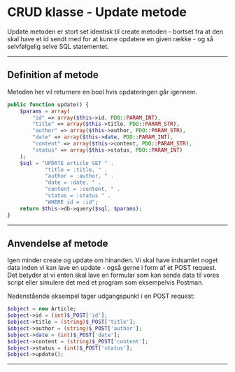 # CRUD klasse - Update metode
Update metoden er stort set identisk til create metoden - bortset fra at den skal have et id sendt med for at kunne opdatere en given række - og så selvfølgelig selve SQL statementet.
___
## Definition af metode
Metoden her vil returnere en bool hvis opdateringen går igennem.
```php
public function update() {
    $params = array(
        "id" => array($this->id, PDO::PARAM_INT),
        "title" => array($this->title, PDO::PARAM_STR),
        "author" => array($this->author, PDO::PARAM_STR),
        "date" => array($this->date, PDO::PARAM_INT),
        "content" => array($this->content, PDO::PARAM_STR),
        "status" => array($this->status, PDO::PARAM_INT)
    );
    $sql = "UPDATE article SET " . 
            "title = :title, " . 
            "author = :author, " . 
            "date = :date, " . 
            "content = :content, " . 
            "status = :status " . 
            "WHERE id = :id";
    return $this->db->query($sql, $params);
}
```
___
## Anvendelse af metode
Igen minder create og update om hinanden. Vi skal have indsamlet noget data inden vi kan lave en update - også gerne i form af et POST request. Det betyder at vi enten skal lave en formular som kan sende data til vores script eller simulere det med et program som eksempelvis Postman.

Nedenstående eksempel tager udgangspunkt i en POST request:
```php
$object = new Article;
$object->id = (int)$_POST['id'];
$object->title = (string)$_POST['title'];
$object->author = (string)$_POST['author'];
$object->date = (int)$_POST['date'];
$object->content = (string)$_POST['content'];
$object->status = (int)$_POST['status'];
$object->update();
```
___